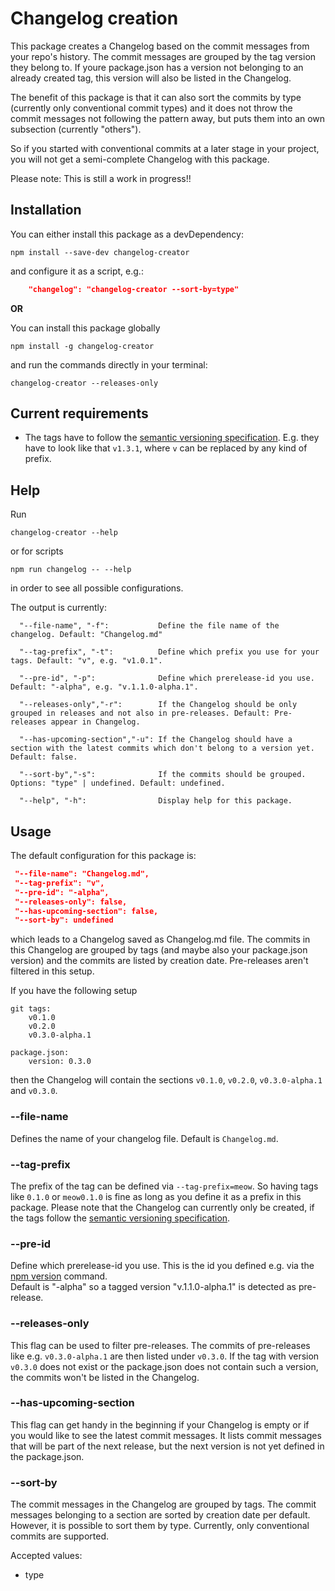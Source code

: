 # Changelog creation

This package creates a Changelog based on the commit messages from your repo's history.
The commit messages are grouped by the tag version they belong to. If youre package.json
has a version not belonging to an already created tag, this version will also be listed
in the Changelog.

The benefit of this package is that it can also sort the commits by type
(currently only conventional commit types) and it does not throw the commit messages
not following the pattern away, but puts them into an own subsection (currently "others").

So if you started with conventional commits at a later stage in your project,
you will not get a semi-complete Changelog with this package.

Please note:
This is still a work in progress!!

## Installation

You can either install this package as a devDependency:

```terminal
npm install --save-dev changelog-creator
```

and configure it as a script, e.g.:

```json
    "changelog": "changelog-creator --sort-by=type"
```

**OR**

You can install this package globally

```terminal
npm install -g changelog-creator
```

and run the commands directly in your terminal:

```terminal
changelog-creator --releases-only
```

## Current requirements

- The tags have to follow the [semantic versioning specification](https://semver.org/spec/v2.0.0.html).
  E.g. they have to look like that `v1.3.1`, where `v` can be replaced by any kind of prefix.

## Help

Run

```terminal
changelog-creator --help
```

or for scripts

```terminal
npm run changelog -- --help
```

in order to see all possible configurations.

The output is currently:

```terminal
  "--file-name", "-f":           Define the file name of the changelog. Default: "Changelog.md"

  "--tag-prefix", "-t":          Define which prefix you use for your tags. Default: "v", e.g. "v1.0.1".

  "--pre-id", "-p":              Define which prerelease-id you use. Default: "-alpha", e.g. "v.1.1.0-alpha.1".

  "--releases-only","-r":        If the Changelog should be only grouped in releases and not also in pre-releases. Default: Pre-releases appear in Changelog.

  "--has-upcoming-section","-u": If the Changelog should have a section with the latest commits which don't belong to a version yet. Default: false.

  "--sort-by","-s":              If the commits should be grouped. Options: "type" | undefined. Default: undefined.

  "--help", "-h":                Display help for this package.
```

## Usage

The default configuration for this package is:

```json
 "--file-name": "Changelog.md",
 "--tag-prefix": "v",
 "--pre-id": "-alpha",
 "--releases-only": false,
 "--has-upcoming-section": false,
 "--sort-by": undefined
```

which leads to a Changelog saved as Changelog.md file. The commits in this Changelog are grouped by tags (and maybe also your package.json version)
and the commits are listed by creation date. Pre-releases aren't filtered in this setup.

If you have the following setup

```
git tags:
    v0.1.0
    v0.2.0
    v0.3.0-alpha.1

package.json:
    version: 0.3.0
```

then the Changelog will contain the sections `v0.1.0`, `v0.2.0`, `v0.3.0-alpha.1` and `v0.3.0`.

### --file-name

Defines the name of your changelog file. Default is `Changelog.md`.

### --tag-prefix

The prefix of the tag can be defined via `--tag-prefix=meow`. So having tags like
`0.1.0` or `meow0.1.0` is fine as long as you define it as a prefix in this package.
Please note that the Changelog can currently only be created, if the tags follow the
[semantic versioning specification](https://semver.org/spec/v2.0.0.html).

### --pre-id

Define which prerelease-id you use. This is the id you defined e.g. via the [npm version](https://docs.npmjs.com/cli/v6/commands/npm-version) command.  
Default is "-alpha" so a tagged version "v.1.1.0-alpha.1" is detected as pre-release.

### --releases-only

This flag can be used to filter pre-releases. The commits of pre-releases like e.g. `v0.3.0-alpha.1`
are then listed under `v0.3.0`. If the tag with version `v0.3.0` does not exist
or the package.json does not contain such a version, the commits won't be listed in the Changelog.

### --has-upcoming-section

This flag can get handy in the beginning if your Changelog is empty or if you would like
to see the latest commit messages.
It lists commit messages that will be part of the next release, but the next version
is not yet defined in the package.json.

### --sort-by

The commit messages in the Changelog are grouped by tags. The commit messages belonging to a
section are sorted by creation date per default. However, it is possible to sort them by type.
Currently, only conventional commits are supported.

Accepted values:

- type
